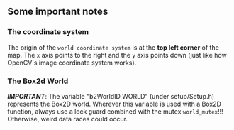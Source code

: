 ## Some important notes

### The coordinate system

The origin of the `world coordinate system` is at the **top left corner** of the
map. The `x` axis points to the right and the `y` axis points down (just like how 
OpenCV's image coordinate system works).

### The Box2d World

***IMPORTANT***: The variable "b2WorldID WORLD" (under setup/Setup.h) represents the Box2D world. Wherever this
variable is used with a Box2D function, always use a lock guard combined with the mutex `world_mutex`!!! Otherwise,
weird data races could occur.